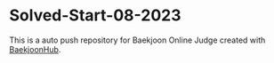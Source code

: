 # Solved-Start-08-2023
This is a auto push repository for Baekjoon Online Judge created with [BaekjoonHub](https://github.com/BaekjoonHub/BaekjoonHub).
